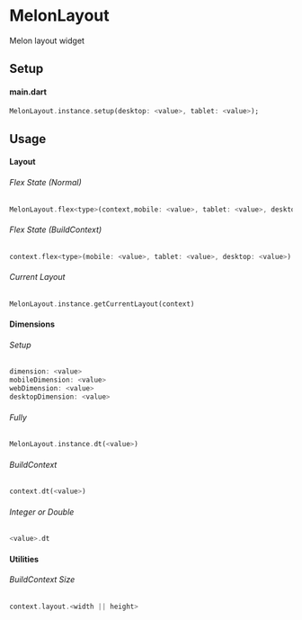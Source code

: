 # MelonLayout
Melon layout widget

## Setup
#### main.dart
 ```dart
MelonLayout.instance.setup(desktop: <value>, tablet: <value>);
 ```

## Usage
#### Layout
###### Flex State (Normal)
 ```dart
MelonLayout.flex<type>(context,mobile: <value>, tablet: <value>, desktop: <value>)
 ```

###### Flex State (BuildContext)
 ```dart
context.flex<type>(mobile: <value>, tablet: <value>, desktop: <value>)
 ```

###### Current Layout
 ```dart
MelonLayout.instance.getCurrentLayout(context)
 ```

#### Dimensions
###### Setup
 ```dart
 dimension: <value>
mobileDimension: <value>
webDimension: <value>
desktopDimension: <value>
 ```
###### Fully
 ```dart
MelonLayout.instance.dt(<value>)
 ```
###### BuildContext
 ```dart
context.dt(<value>)
 ```
###### Integer or Double
 ```dart
<value>.dt
 ```

#### Utilities
###### BuildContext Size
 ```dart
context.layout.<width || height>
 ```
